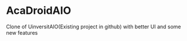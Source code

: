 # AcaDroidAIO
Clone of UinversitAIO(Existing project in github) with better UI and some new features
